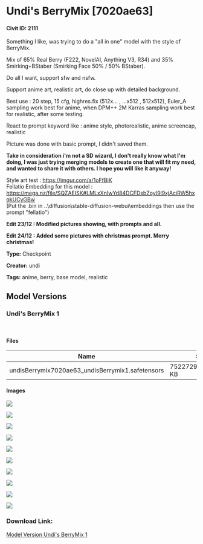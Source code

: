 # Undi's BerryMix [7020ae63] 

#### Civit ID: 2111

<p>Something I like, was trying to do a "all in one" model with the style of BerryMix.</p><p>Mix of 65% Real Berry (F222, NovelAI, Anything V3, R34) and 35% Smirking+BStaber (Smirking Face 50% / 50% BStaber).</p><p>Do all I want, support sfw and nsfw.</p><p>Support anime art, realistic art, do close up with detailed background.</p><p>Best use : 20 step, 15 cfg, highres.fix (512x... , ...x512 , 512x512), Euler_A sampling work best for anime, when DPM++ 2M Karras sampling work best for realistic, after some testing.</p><p>React to prompt keyword like : anime style, photorealistic, anime screencap, realistic</p><p>Picture was done with basic prompt, I didn't saved them.</p><p><strong>Take in consideration i'm not a SD wizard, I don't really know what I'm doing, I was just trying merging models to create one that will fit my need, and wanted to share it with others. I hope you will like it anyway!</strong></p><p>Style art test : <a target="_blank" rel="ugc" href="https://imgur.com/a/1oFfBiK">https://imgur.com/a/1oFfBiK</a><br />Fellatio Embedding for this model : <a target="_blank" rel="ugc" href="https://mega.nz/file/SQZAEISK#LMLxXnIwYd84DCFDsbZoyI9l9xjAciRW5hxqkUCyGBw">https://mega.nz/file/SQZAEISK#LMLxXnIwYd84DCFDsbZoyI9l9xjAciRW5hxqkUCyGBw</a><br />(Put the .bin in ..\diffusion\stable-diffusion-webui\embeddings then use the prompt "fellatio")</p><p><strong>Edit 23/12 : Modified pictures showing, with prompts and all.</strong></p><p><strong>Edit 24/12 : Added some pictures with christmas prompt. Merry christmas!</strong></p>

**Type:** Checkpoint

**Creator:** undi

**Tags:** anime, berry, base model, realistic

## Model Versions

### Undi's BerryMix 1

<p><br /></p>

#### Files

| Name | Size | Type | Format | Download Url | AutoV1 | AutoV2 | SHA256 | CRC32 | BLAKE3 |
| --- | --- | --- | --- | --- | --- | --- | --- | --- | --- |
| undisBerrymix7020ae63_undisBerrymix1.safetensors | 7522729.383789062 KB | Model | SafeTensor | https://civitai.com/api/download/models/2260 | 7020AE63 | DE554A6067 | DE554A6067E4C99745DC729C42AF68EBCC2254351E14FEC53A11CA6939A48278 | 5A470EF1 | 15624412DC3AF2105D5C2E3DF0B0E80DD4B8B748DB2FEB25D3DC134AADB0695B |

#### Images

<p><img src="https://image.civitai.com/xG1nkqKTMzGDvpLrqFT7WA/bcd8256f-3129-4ed0-2eb8-345e13dc3400/width=450/18945.jpeg" /></p>

<p><img src="https://image.civitai.com/xG1nkqKTMzGDvpLrqFT7WA/0d57f578-725b-4609-0a62-e56aee0b6500/width=450/18944.jpeg" /></p>

<p><img src="https://image.civitai.com/xG1nkqKTMzGDvpLrqFT7WA/20bdfd89-2897-4528-11d0-9ac6100f4d00/width=450/18004.jpeg" /></p>

<p><img src="https://image.civitai.com/xG1nkqKTMzGDvpLrqFT7WA/423b44a0-3605-4f30-7ed7-e63aad788100/width=450/17278.jpeg" /></p>

<p><img src="https://image.civitai.com/xG1nkqKTMzGDvpLrqFT7WA/0c48c3e8-2e48-4b71-d3af-db4cd1735300/width=450/17580.jpeg" /></p>

<p><img src="https://image.civitai.com/xG1nkqKTMzGDvpLrqFT7WA/42b2da8e-034d-433e-3dea-b3441cb0bc00/width=450/17579.jpeg" /></p>

<p><img src="https://image.civitai.com/xG1nkqKTMzGDvpLrqFT7WA/5ca8cbc7-b4e3-4241-b4c6-7b28dbff2000/width=450/17993.jpeg" /></p>

<p><img src="https://image.civitai.com/xG1nkqKTMzGDvpLrqFT7WA/7be6ab1b-89ef-4d79-17a2-6a634329ff00/width=450/17992.jpeg" /></p>

<p><img src="https://image.civitai.com/xG1nkqKTMzGDvpLrqFT7WA/c2a7f8c0-46e0-407f-95a2-8883c3479d00/width=450/17273.jpeg" /></p>

<p><img src="https://image.civitai.com/xG1nkqKTMzGDvpLrqFT7WA/22f6ad37-c9cf-45a9-8664-3db80f5f2700/width=450/17275.jpeg" /></p>

### Download Link:

[Model Version Undi's BerryMix 1](https://civitai.com/api/download/models/2260)

